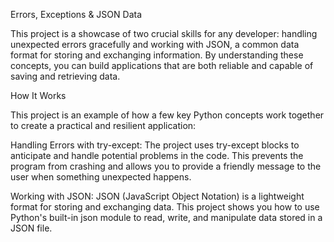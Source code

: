 Errors, Exceptions & JSON Data

This project is a showcase of two crucial skills for any developer: handling unexpected errors gracefully and working with JSON, a common data format for storing and exchanging information. By understanding these concepts, you can build applications that are both reliable and capable of saving and retrieving data.

How It Works 

This project is an example of how a few key Python concepts work together to create a practical and resilient application:

Handling Errors with try-except: The project uses try-except blocks to anticipate and handle potential problems in the code. This prevents the program from crashing and allows you to provide a friendly message to the user when something unexpected happens.

Working with JSON: JSON (JavaScript Object Notation) is a lightweight format for storing and exchanging data. This project shows you how to use Python's built-in json module to read, write, and manipulate data stored in a JSON file.

